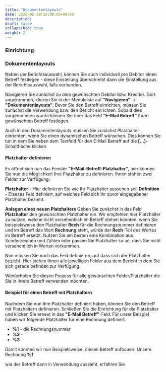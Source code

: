 ```yaml
---
title: "Dokumentenlayouts"
date: 2020-02-28T10:08:56+09:00
description: 
draft: false
collapsible: true
weight: 2
---
```

### Einrichtung

### Dokumentenlayouts
Neben der Berichtsauswahl, können Sie auch individuell pro Debitor einen Betreff festlegen - diese Einstellung überschreibt dann die Einstellung aus der Berichtsauswahl, falls vorhanden.

Navigieren Sie zunächst zu dem gewünschten Debitor bzw. Kreditor. Dort angekommen, klicken Sie in der Menüleiste auf **"Navigieren"** -> **"Dokumentenlayouts"**. Bevor Sie den Betreff einrichten, müssen Sie zunächst die Verwendung bzw. den Bericht einrichten. Sobald dies vorgenommen wurde können Sie über das Feld **"E-Mail Betreff"** Ihren gewünschten Betreff festlegen.

Auch in den Dokumentenlayouts müssen Sie zunächst Platzhalter einrichten, wenn Sie einen dynamischen Betreff wünschen. Dies können Sie tun in dem Sie neben dem Textfeld für den E-Mail Betreff auf die **[...]**-Schaltfläche klicken.

#### Platzhalter definieren
Es öffnet sich nun das Fenster **"E-Mail-Betreff-Platzhalter"**, hier können Sie nun die Möglichkeit Ihre Platzhalter zu definieren. Ihnen stehen zwei Felder zur Verfügung:

**Platzhalter** - Hier definieren Sie wie Ihr Platzhalter aussehen soll
**Definition** - Diseses Feld definiert, auf welches Feld sich ihr zuvor eingegebener Platzhalter bezieht.

**Anlegen eines neuen Platzhalters**
Geben Sie zunächst in das Feld **Platzhalter** den gewünschten Platzhalter ein. Wir empfehlen hier Platzhalter zu nutzen, welche nicht versehentlich im Betreff stehen könnten, wenn Sie beispielsweise den Platzhalter **Rech** für die Rechnungsnummer definieren und im Betreff das Wort **Rechnung** steht, würde der **Rech**-Teil des Wortes im Betreff ersetzt. Nutzen Sie am besten eine Kombination aus Sonderzeichen und Zahlen oder passen Sie Platzhalter so an, dass Sie nicht versehentlich in Worten vorkommen.

Nun müssen Sie noch das Feld definieren, auf dass sich der Platzhalter bezieht. Hier stehen Ihnen alle  jeweiligen Felder aus dem Bericht in dem Sie sich gerade befinden zur Verfügung.

Wiederholen Sie diesen Prozess für alle gewünschten Felder/Platzhalter die Sie in Ihrem Betreff verwenden möchten.

#### Beispiel für einen Betreff mit Platzhaltern
Nachdem Sie nun Ihre Platzhalter definiert haben, können Sie den Betreff mit Platzhaltern definieren. Schließen Sie die Einrichtung für die Platzhalter und klicken Sie erneut in das **"E-Mail Betreff"**-Feld. Für unser Beispiel haben wir folgende Platzhalter für eine Rechnung definiert.

- **%1** - die Rechnungsnummer
- **%2** - 
- **%3** -

Damit könnten wir nun Beispielsweise, diesen Betreff aufbauen: Unsere Rechnung **%1**

wie der Betreff dann in Verwendung aussieht, erfahren Sie 